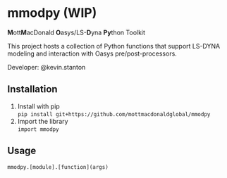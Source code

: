 # mmodpy (WIP)

**M**ott**M**acDonald **O**asys/LS-**D**yna **Py**thon Toolkit

This project hosts a collection of Python functions that support LS-DYNA modeling and interaction with Oasys pre/post-processors.

Developer: @kevin.stanton

## Installation

1. Install with pip <br />
`pip install git+https://github.com/mottmacdonaldglobal/mmodpy`
2. Import the library <br />
`import mmodpy`

## Usage
`mmodpy.[module].[function](args)`

